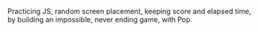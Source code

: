 Practicing JS, random screen placement, keeping score and elapsed time, by building an impossible, never ending game, with Pop.
